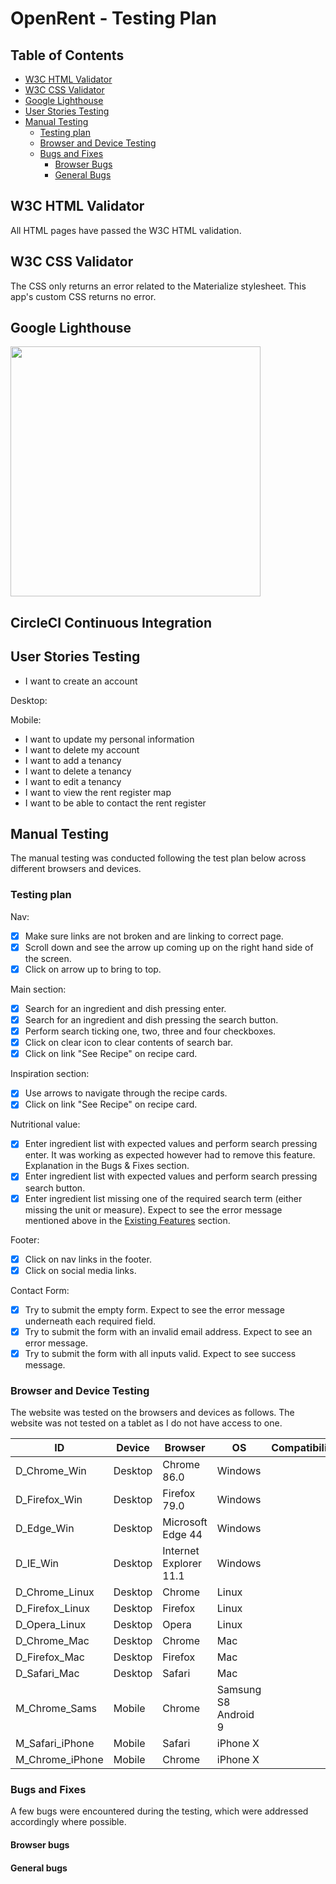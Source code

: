 # OpenRent - Testing Plan

## Table of Contents

- [W3C HTML Validator](#w3c-html-validator)
- [W3C CSS Validator](#w3c-css-validator)
- [Google Lighthouse](#Google-lighthouse)
- [User Stories Testing](#user-stories-testing)
- [Manual Testing](#manual-testing)
  - [Testing plan](#testing-plan)
  - [Browser and Device Testing](#browser-and-device-testing)
  - [Bugs and Fixes](#bugs-and-fixes)
    - [Browser Bugs](#browser-bugs)
    - [General Bugs](#general-bugs)

## W3C HTML Validator

All HTML pages have passed the W3C HTML validation.

## W3C CSS Validator

The CSS only returns an error related to the Materialize stylesheet. This app's custom CSS returns no error.

## Google Lighthouse


<img src="https://github.com/stefcruz/ci_milestone2/blob/master/readme/testing/lighthouse.png" width="400">

## CircleCI Continuous Integration


## User Stories Testing

- I want to create an account  
  
Desktop:
  
Mobile:

- I want to update my personal information
- I want to delete my account
- I want to add a tenancy
- I want to delete a tenancy
- I want to edit a tenancy
- I want to view the rent register map
- I want to be able to contact the rent register

## Manual Testing

The manual testing was conducted following the test plan below across different browsers and devices.

### Testing plan

Nav:

- [x] Make sure links are not broken and are linking to correct page.
- [x] Scroll down and see the arrow up coming up on the right hand side of the screen.
- [x] Click on arrow up to bring to top.

Main section:

- [x] Search for an ingredient and dish pressing enter.
- [x] Search for an ingredient and dish pressing the search button.
- [x] Perform search ticking one, two, three and four checkboxes.
- [x] Click on clear icon to clear contents of search bar.
- [x] Click on link "See Recipe" on recipe card.

Inspiration section:

- [x] Use arrows to navigate through the recipe cards.
- [x] Click on link "See Recipe" on recipe card.

Nutritional value:

- [x] Enter ingredient list with expected values and perform search pressing enter. It was working as expected however had to remove this feature. Explanation in the Bugs & Fixes section.
- [x] Enter ingredient list with expected values and perform search pressing search button.
- [x] Enter ingredient list missing one of the required search term (either missing the unit or measure). Expect to see the error message mentioned above in the [Existing Features](#error-handling-nutritional-value) section.

Footer:

- [x] Click on nav links in the footer.
- [x] Click on social media links.

Contact Form:

- [x] Try to submit the empty form. Expect to see the error message underneath each required field.
- [x] Try to submit the form with an invalid email address. Expect to see an error message.
- [x] Try to submit the form with all inputs valid. Expect to see success message.

### Browser and Device Testing

The website was tested on the browsers and devices as follows. The website was not tested on a tablet as I do not have access to one.

| ID              | Device  | Browser                | OS                   | Compatibility |
| --------------- | ------- | ---------------------- | -------------------- | ------------- |
| D_Chrome_Win    | Desktop | Chrome 86.0            | Windows              |      |
| D_Firefox_Win   | Desktop | Firefox 79.0           | Windows              |      |
| D_Edge_Win      | Desktop | Microsoft Edge 44      | Windows              |           |
| D_IE_Win        | Desktop | Internet Explorer 11.1 | Windows              |            |
| D_Chrome_Linux  | Desktop | Chrome                 | Linux                |      |
| D_Firefox_Linux | Desktop | Firefox                | Linux                |      |
| D_Opera_Linux   | Desktop | Opera                  | Linux                |      |
| D_Chrome_Mac    | Desktop | Chrome                 | Mac                  |      |
| D_Firefox_Mac   | Desktop | Firefox                | Mac                  |      |
| D_Safari_Mac    | Desktop | Safari                 | Mac                  |           |
| M_Chrome_Sams   | Mobile  | Chrome                 | Samsung S8 Android 9 |      |
| M_Safari_iPhone | Mobile  | Safari                 | iPhone X             |           |
| M_Chrome_iPhone | Mobile  | Chrome                 | iPhone X             |           |

### Bugs and Fixes

A few bugs were encountered during the testing, which were addressed accordingly where possible.

#### Browser bugs

#### General bugs
